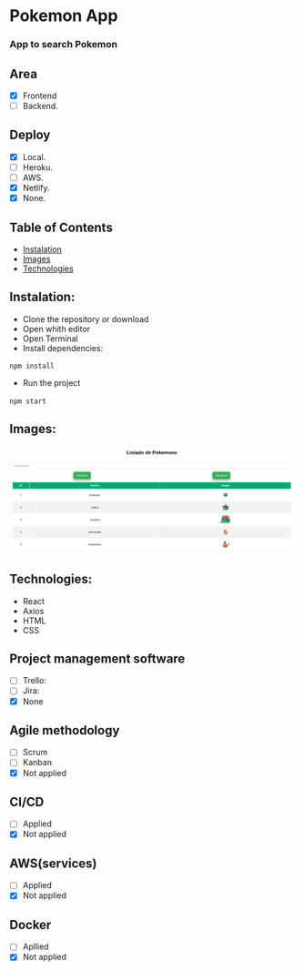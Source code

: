 # Pokemon App

### App to search Pokemon

## Area

- [x] Frontend
- [ ] Backend.

## Deploy

- [x] Local.
- [ ] Heroku.
- [ ] AWS.
- [x] Netlify.
- [x] None.

## <a name="table-of-contents"></a>Table of Contents

- [Instalation](#installation)
- [Images](#images)
- [Technologies](#technologies)

## <a name="installation"></a>Instalation:

- Clone the repository or download
- Open whith editor
- Open Terminal
- Install dependencies:

```
npm install
```

- Run the project

`npm start`

## <a name="images"></a>Images:

![Deploy](./readmeFiles/pokemonApp.png)

## <a name="technologies"></a>Technologies:

- React
- Axios
- HTML
- CSS

## Project management software

- [ ] Trello:
- [ ] Jira:
- [x] None

## Agile methodology

- [ ] Scrum
- [ ] Kanban
- [x] Not applied

## CI/CD

- [ ] Applied
- [x] Not applied

## AWS(services)

- [ ] Applied
- [x] Not applied

## Docker

- [ ] Apllied
- [x] Not applied
